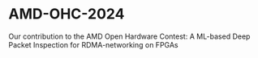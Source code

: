 # AMD-OHC-2024
Our contribution to the AMD Open Hardware Contest: A ML-based Deep Packet Inspection for RDMA-networking on FPGAs
